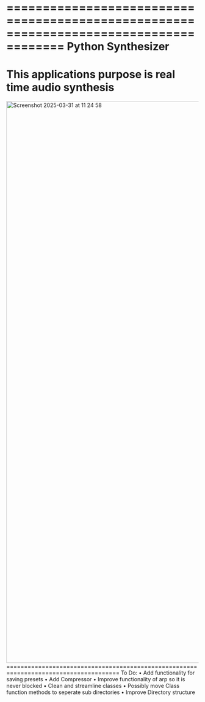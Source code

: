 ======================================================================================
Python Synthesizer
======================================================================================

This applications purpose is
real time audio synthesis
======================================================================================
<img width="1470" alt="Screenshot 2025-03-31 at 11 24 58" src="https://github.com/user-attachments/assets/ebd1165c-017d-4d5e-af7c-2a54409c05b7" />
======================================================================================
 To Do:
• Add functionality for saving presets
• Add Compressor
• Improve functionality of arp so it is never blocked
• Clean and streamline classes
• Possibly move Class function methods to seperate sub directories
• Improve Directory structure

 
